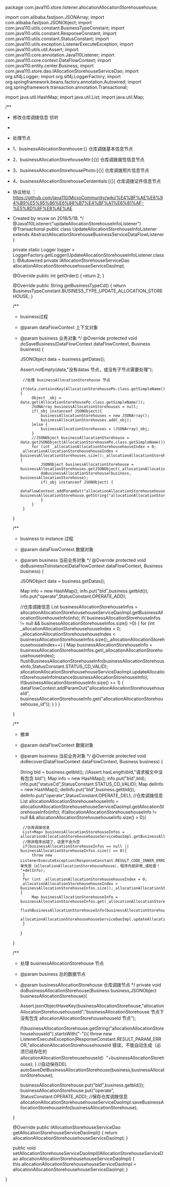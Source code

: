 package com.java110.store.listener.allocationAllocationStorehousehouse;

import com.alibaba.fastjson.JSONArray;
import com.alibaba.fastjson.JSONObject;
import com.java110.utils.constant.BusinessTypeConstant;
import com.java110.utils.constant.ResponseConstant;
import com.java110.utils.constant.StatusConstant;
import com.java110.utils.exception.ListenerExecuteException;
import com.java110.utils.util.Assert;
import com.java110.core.annotation.Java110Listener;
import com.java110.core.context.DataFlowContext;
import com.java110.entity.center.Business;
import com.java110.store.dao.IAllocationStorehouseServiceDao;
import org.slf4j.Logger;
import org.slf4j.LoggerFactory;
import org.springframework.beans.factory.annotation.Autowired;
import org.springframework.transaction.annotation.Transactional;

import java.util.HashMap;
import java.util.List;
import java.util.Map;

/**
 * 修改仓库调拨信息 侦听
 *
 * 处理节点
 * 1、businessAllocationStorehouse:{} 仓库调拨基本信息节点
 * 2、businessAllocationStorehouseAttr:[{}] 仓库调拨属性信息节点
 * 3、businessAllocationStorehousePhoto:[{}] 仓库调拨照片信息节点
 * 4、businessAllocationStorehouseCerdentials:[{}] 仓库调拨证件信息节点
 * 协议地址 ：https://github.com/java110/MicroCommunity/wiki/%E4%BF%AE%E6%94%B9%E5%95%86%E6%88%B7%E4%BF%A1%E6%81%AF-%E5%8D%8F%E8%AE%AE
 * Created by wuxw on 2018/5/18.
 */
@Java110Listener("updateAllocationStorehouseInfoListener")
@Transactional
public class UpdateAllocationStorehouseInfoListener extends AbstractAllocationStorehouseBusinessServiceDataFlowListener {

    private static Logger logger = LoggerFactory.getLogger(UpdateAllocationStorehouseInfoListener.class);
    @Autowired
    private IAllocationStorehouseServiceDao allocationAllocationStorehousehouseServiceDaoImpl;

    @Override
    public int getOrder() {
        return 2;
    }

    @Override
    public String getBusinessTypeCd() {
        return BusinessTypeConstant.BUSINESS_TYPE_UPDATE_ALLOCATION_STOREHOUSE;
    }

    /**
     * business过程
     * @param dataFlowContext 上下文对象
     * @param business 业务对象
     */
    @Override
    protected void doSaveBusiness(DataFlowContext dataFlowContext, Business business) {

        JSONObject data = business.getDatas();

        Assert.notEmpty(data,"没有datas 节点，或没有子节点需要处理");


            //处理 businessAllocationStorehouse 节点
            if(data.containsKey(AllocationStorehousePo.class.getSimpleName())){
                Object _obj = data.get(AllocationStorehousePo.class.getSimpleName());
                JSONArray businessAllocationStorehouses = null;
                if(_obj instanceof JSONObject){
                    businessAllocationStorehouses = new JSONArray();
                    businessAllocationStorehouses.add(_obj);
                }else {
                    businessAllocationStorehouses = (JSONArray)_obj;
                }
                //JSONObject businessAllocationStorehouse = data.getJSONObject(AllocationStorehousePo.class.getSimpleName());
                for (int _allocationAllocationStorehousehouseIndex = 0; _allocationAllocationStorehousehouseIndex < businessAllocationStorehouses.size();_allocationAllocationStorehousehouseIndex++) {
                    JSONObject businessAllocationStorehouse = businessAllocationStorehouses.getJSONObject(_allocationAllocationStorehousehouseIndex);
                    doBusinessAllocationStorehouse(business, businessAllocationStorehouse);
                    if(_obj instanceof JSONObject) {
                        dataFlowContext.addParamOut("allocationAllocationStorehousehouseId", businessAllocationStorehouse.getString("allocationAllocationStorehousehouseId"));
                    }
                }
            }
    }


    /**
     * business to instance 过程
     * @param dataFlowContext 数据对象
     * @param business 当前业务对象
     */
    @Override
    protected void doBusinessToInstance(DataFlowContext dataFlowContext, Business business) {

        JSONObject data = business.getDatas();

        Map info = new HashMap();
        info.put("bId",business.getbId());
        info.put("operate",StatusConstant.OPERATE_ADD);

        //仓库调拨信息
        List<Map> businessAllocationStorehouseInfos = allocationAllocationStorehousehouseServiceDaoImpl.getBusinessAllocationStorehouseInfo(info);
        if( businessAllocationStorehouseInfos != null && businessAllocationStorehouseInfos.size() >0) {
            for (int _allocationAllocationStorehousehouseIndex = 0; _allocationAllocationStorehousehouseIndex < businessAllocationStorehouseInfos.size();_allocationAllocationStorehousehouseIndex++) {
                Map businessAllocationStorehouseInfo = businessAllocationStorehouseInfos.get(_allocationAllocationStorehousehouseIndex);
                flushBusinessAllocationStorehouseInfo(businessAllocationStorehouseInfo,StatusConstant.STATUS_CD_VALID);
                allocationAllocationStorehousehouseServiceDaoImpl.updateAllocationStorehouseInfoInstance(businessAllocationStorehouseInfo);
                if(businessAllocationStorehouseInfo.size() == 1) {
                    dataFlowContext.addParamOut("allocationAllocationStorehousehouseId", businessAllocationStorehouseInfo.get("allocationAllocationStorehousehouse_id"));
                }
            }
        }

    }

    /**
     * 撤单
     * @param dataFlowContext 数据对象
     * @param business 当前业务对象
     */
    @Override
    protected void doRecover(DataFlowContext dataFlowContext, Business business) {

        String bId = business.getbId();
        //Assert.hasLength(bId,"请求报文中没有包含 bId");
        Map info = new HashMap();
        info.put("bId",bId);
        info.put("statusCd",StatusConstant.STATUS_CD_VALID);
        Map delInfo = new HashMap();
        delInfo.put("bId",business.getbId());
        delInfo.put("operate",StatusConstant.OPERATE_DEL);
        //仓库调拨信息
        List<Map> allocationAllocationStorehousehouseInfo = allocationAllocationStorehousehouseServiceDaoImpl.getAllocationStorehouseInfo(info);
        if(allocationAllocationStorehousehouseInfo != null && allocationAllocationStorehousehouseInfo.size() > 0){

            //仓库调拨信息
            List<Map> businessAllocationStorehouseInfos = allocationAllocationStorehousehouseServiceDaoImpl.getBusinessAllocationStorehouseInfo(delInfo);
            //除非程序出错了，这里不会为空
            if(businessAllocationStorehouseInfos == null || businessAllocationStorehouseInfos.size() == 0){
                throw new ListenerExecuteException(ResponseConstant.RESULT_CODE_INNER_ERROR,"撤单失败（allocationAllocationStorehousehouse），程序内部异常,请检查！ "+delInfo);
            }
            for (int _allocationAllocationStorehousehouseIndex = 0; _allocationAllocationStorehousehouseIndex < businessAllocationStorehouseInfos.size();_allocationAllocationStorehousehouseIndex++) {
                Map businessAllocationStorehouseInfo = businessAllocationStorehouseInfos.get(_allocationAllocationStorehousehouseIndex);
                flushBusinessAllocationStorehouseInfo(businessAllocationStorehouseInfo,StatusConstant.STATUS_CD_VALID);
                allocationAllocationStorehousehouseServiceDaoImpl.updateAllocationStorehouseInfoInstance(businessAllocationStorehouseInfo);
            }
        }

    }



    /**
     * 处理 businessAllocationStorehouse 节点
     * @param business 总的数据节点
     * @param businessAllocationStorehouse 仓库调拨节点
     */
    private void doBusinessAllocationStorehouse(Business business,JSONObject businessAllocationStorehouse){

        Assert.jsonObjectHaveKey(businessAllocationStorehouse,"allocationAllocationStorehousehouseId","businessAllocationStorehouse 节点下没有包含 allocationAllocationStorehousehouseId 节点");

        if(businessAllocationStorehouse.getString("allocationAllocationStorehousehouseId").startsWith("-")){
            throw new ListenerExecuteException(ResponseConstant.RESULT_PARAM_ERROR,"allocationAllocationStorehousehouseId 错误，不能自动生成（必须已经存在的allocationAllocationStorehousehouseId）"+businessAllocationStorehouse);
        }
        //自动保存DEL
        autoSaveDelBusinessAllocationStorehouse(business,businessAllocationStorehouse);

        businessAllocationStorehouse.put("bId",business.getbId());
        businessAllocationStorehouse.put("operate", StatusConstant.OPERATE_ADD);
        //保存仓库调拨信息
        allocationAllocationStorehousehouseServiceDaoImpl.saveBusinessAllocationStorehouseInfo(businessAllocationStorehouse);

    }



    @Override
    public IAllocationStorehouseServiceDao getAllocationStorehouseServiceDaoImpl() {
        return allocationAllocationStorehousehouseServiceDaoImpl;
    }

    public void setAllocationStorehouseServiceDaoImpl(IAllocationStorehouseServiceDao allocationAllocationStorehousehouseServiceDaoImpl) {
        this.allocationAllocationStorehousehouseServiceDaoImpl = allocationAllocationStorehousehouseServiceDaoImpl;
    }



}

